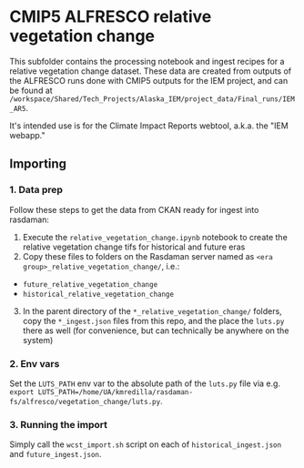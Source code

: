 # CMIP5 ALFRESCO relative vegetation change

This subfolder contains the processing notebook and ingest recipes for a relative vegetation change dataset. These data are created from outputs of the ALFRESCO runs done with CMIP5 outputs for the IEM project, and can be found at `/workspace/Shared/Tech_Projects/Alaska_IEM/project_data/Final_runs/IEM_AR5`.

It's intended use is for the Climate Impact Reports webtool, a.k.a. the "IEM webapp."

## Importing

### 1. Data prep

Follow these steps to get the data from CKAN ready for ingest into rasdaman:

1. Execute the `relative_vegetation_change.ipynb` notebook to create the relative vegetation change tifs for historical and future eras  
2. Copy these files to folders on the Rasdaman server named as `<era group>_relative_vegetation_change/`, i.e.:  
- `future_relative_vegetation_change`  
- `historical_relative_vegetation_change`  
3. In the parent directory of the `*_relative_vegetation_change/` folders, copy the `*_ingest.json` files from this repo, and the place the `luts.py` there as well (for convenience, but can technically be anywhere on the system)  

### 2. Env vars

Set the `LUTS_PATH` env var to the absolute path of the `luts.py` file via e.g. `export LUTS_PATH=/home/UA/kmredilla/rasdaman-fs/alfresco/vegetation_change/luts.py`.

### 3. Running the import

Simply call the `wcst_import.sh` script on each of `historical_ingest.json` and `future_ingest.json`.
